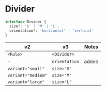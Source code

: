 # Divider

```typescript
interface Divider {
  size?: 'S' | 'M' | 'L',
  orientation?: 'horizontal' | 'vertical'
}
```

| **v2**             | **v3**        | Notes |
| ------------------ | ------------- | ----- |
| `<Rule>`           | `<Divider>`   |       |
| -                  | `orientation` | added |
| `variant="small"`  | `size="S"`    |       |
| `variant="medium"` | `size="M"`    |       |
| `variant="large"`  | `size="L"`    |       |
